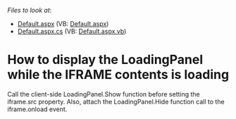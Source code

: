 <!-- default file list -->
*Files to look at*:

* [Default.aspx](./CS/WebSite/Default.aspx) (VB: [Default.aspx](./VB/WebSite/Default.aspx))
* [Default.aspx.cs](./CS/WebSite/Default.aspx.cs) (VB: [Default.aspx.vb](./VB/WebSite/Default.aspx.vb))
<!-- default file list end -->
# How to display the LoadingPanel while the IFRAME contents is loading


<p>Call the client-side LoadingPanel.Show function before setting the iframe.src property. Also, attach the LoadingPanel.Hide function call to the iframe.onload event.</p>

<br/>


